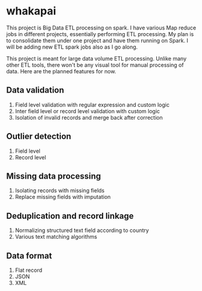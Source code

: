 # whakapai
This project is Big Data ETL processing on spark. I have various Map reduce jobs in different 
projects, essentially performing ETL processing. My plan is to consolidate them under one 
project and have them running on Spark. I will be adding new ETL spark jobs also as I go along.

This project is meant for large data volume ETL processing. Unlike many other ETL tools, there
won't be any visual tool for manual processing of data. Here are the planned features for now.


## Data validation
1. Field level validation with regular expression and custom logic
2. Inter field level or record level validation with custom logic
3. Isolation of invalid records and merge back after correction

## Outlier detection
1. Field level
2. Record level

## Missing data processing
1. Isolating records with missing fields
1. Replace missing fields with imputation

## Deduplication and record linkage
1. Normalizing structured text field according to country
2. Various text matching algorithms

## Data format
1. Flat record
2. JSON
3. XML